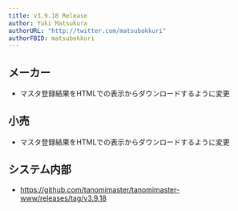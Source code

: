 ```yaml
---
title: v3.9.18 Release
author: Yuki Matsukura
authorURL: "http://twitter.com/matsubokkuri"
authorFBID: matsubokkuri
---
```


## メーカー

- マスタ登録結果をHTMLでの表示からダウンロードするように変更

## 小売

- マスタ登録結果をHTMLでの表示からダウンロードするように変更

## システム内部

- https://github.com/tanomimaster/tanomimaster-www/releases/tag/v3.9.18
